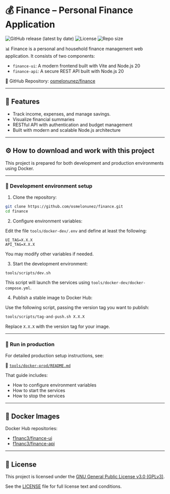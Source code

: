 # 💰 Finance – Personal Finance Application

![GitHub release (latest by date)](https://img.shields.io/github/v/release/osmelonunez/finance)
![License](https://img.shields.io/github/license/osmelonunez/finance)
![Repo size](https://img.shields.io/github/repo-size/osmelonunez/finance)

📊 Finance is a personal and household finance management web application. It consists of two components:
- `finance-ui`: A modern frontend built with Vite and Node.js 20
- `finance-api`: A secure REST API built with Node.js 20

🔗 GitHub Repository: [osmelonunez/finance](https://github.com/osmelonunez/finance)

---

## 🚀 Features

- Track income, expenses, and manage savings.
- Visualize financial summaries
- RESTful API with authentication and budget management
- Built with modern and scalable Node.js architecture

---

## ⚙️ How to download and work with this project

This project is prepared for both development and production environments using Docker.

---

### 🧪 Development environment setup

1. Clone the repository:

```bash
git clone https://github.com/osmelonunez/finance.git
cd finance
```

2. Configure environment variables:

Edit the file `tools/docker-dev/.env` and define at least the following:

```env
UI_TAG=X.X.X
API_TAG=X.X.X
```

You may modify other variables if needed.

3. Start the development environment:

```bash
tools/scripts/dev.sh
```

This script will launch the services using `tools/docker-dev/docker-compose.yml`.

4. Publish a stable image to Docker Hub:

Use the following script, passing the version tag you want to publish:

```bash
tools/scripts/tag-and-push.sh X.X.X
```

Replace `X.X.X` with the version tag for your image.

---

### 🚀 Run in production

For detailed production setup instructions, see:

📄 [`tools/docker-prod/README.md`](tools/docker-prod/README.md)

That guide includes:

- How to configure environment variables
- How to start the services
- How to stop the services


---

## 🐳 Docker Images

Docker Hub repositories:

- [f1nanc3/finance-ui](https://hub.docker.com/r/f1nanc3/finance-ui)
- [f1nanc3/finance-api](https://hub.docker.com/r/f1nanc3/finance-api)

---

## 📄 License

This project is licensed under the [GNU General Public License v3.0 (GPLv3)](https://www.gnu.org/licenses/gpl-3.0.html).

See the [LICENSE](./LICENSE) file for full license text and conditions.